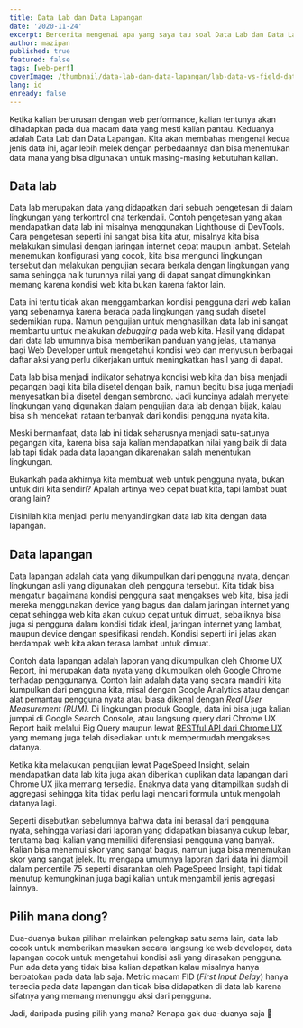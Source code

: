 ```yaml
---
title: Data Lab dan Data Lapangan
date: '2020-11-24'
excerpt: Bercerita mengenai apa yang saya tau soal Data Lab dan Data Lapangan dalam kaitannya dengan pemantauan Performa Web
author: mazipan
published: true
featured: false
tags: [web-perf]
coverImage: /thumbnail/data-lab-dan-data-lapangan/lab-data-vs-field-data.png
lang: id
enready: false
---
```


Ketika kalian berurusan dengan web performance, kalian tentunya akan dihadapkan pada dua macam data yang mesti kalian pantau. Keduanya adalah Data Lab dan Data Lapangan. Kita akan membahas mengenai kedua jenis data ini, agar lebih melek dengan perbedaannya dan bisa menentukan data mana yang bisa digunakan untuk masing-masing kebutuhan kalian.

## Data lab

Data lab merupakan data yang didapatkan dari sebuah pengetesan di dalam lingkungan yang terkontrol dna terkendali. Contoh pengetesan yang akan mendapatkan data lab ini misalnya menggunakan Lighthouse di DevTools. Cara pengetesan seperti ini sangat bisa kita atur, misalnya kita bisa melakukan simulasi dengan jaringan internet cepat maupun lambat. Setelah menemukan konfigurasi yang cocok, kita bisa mengunci lingkungan tersebut dan melakukan pengujian secara berkala dengan lingkungan yang sama sehingga naik turunnya nilai yang di dapat sangat dimungkinkan memang karena kondisi web kita bukan karena faktor lain.

Data ini tentu tidak akan menggambarkan kondisi pengguna dari web kalian yang sebenarnya karena berada pada lingkungan yang sudah disetel sedemikian rupa. Namun pengujian untuk menghasilkan data lab ini sangat membantu untuk melakukan *debugging* pada web kita. Hasil yang didapat dari data lab umumnya bisa memberikan panduan yang jelas, utamanya bagi Web Developer untuk mengetahui kondisi web dan menyusun berbagai daftar aksi yang perlu dikerjakan untuk meningkatkan hasil yang di dapat. 

Data lab bisa menjadi indikator sehatnya kondisi web kita dan bisa menjadi pegangan bagi kita bila disetel dengan baik, namun begitu bisa juga menjadi menyesatkan bila disetel dengan sembrono. Jadi kuncinya adalah menyetel lingkungan yang digunakan dalam pengujian data lab dengan bijak, kalau bisa sih mendekati rataan terbanyak dari kondisi pengguna nyata kita.

Meski bermanfaat, data lab ini tidak seharusnya menjadi satu-satunya pegangan kita, karena bisa saja kalian mendapatkan nilai yang baik di data lab tapi tidak pada data lapangan dikarenakan salah menentukan lingkungan.

Bukankah pada akhirnya kita membuat web untuk pengguna nyata, bukan untuk diri kita sendiri? Apalah artinya web cepat buat kita, tapi lambat buat orang lain?

Disinilah kita menjadi perlu menyandingkan data lab kita dengan data lapangan.

## Data lapangan

Data lapangan adalah data yang dikumpulkan dari pengguna nyata, dengan lingkungan asli yang digunakan oleh pengguna tersebut. Kita tidak bisa mengatur bagaimana kondisi pengguna saat mengakses web kita, bisa jadi mereka menggunakan device yang bagus dan dalam jaringan internet yang cepat sehingga web kita akan cukup cepat untuk dimuat, sebaliknya bisa juga si pengguna dalam kondisi tidak ideal, jaringan internet yang lambat, maupun device dengan spesifikasi rendah. Kondisi seperti ini jelas akan berdampak web kita akan terasa lambat untuk dimuat.

Contoh data lapangan adalah laporan yang dikumpulkan oleh Chrome UX Report, ini merupakan data nyata yang dikumpulkan oleh Google Chrome terhadap penggunanya. Contoh lain adalah data yang secara mandiri kita kumpulkan dari pengguna kita, misal dengan Google Analytics atau dengan alat pemantau pengguna nyata atau biasa dikenal dengan *Real User Measurement (RUM)*. Di lingkungan produk Google, data ini bisa juga kalian jumpai di Google Search Console, atau langsung query dari Chrome UX Report baik melalui Big Query maupun lewat [RESTful API dari Chrome UX](https://web.dev/chrome-ux-report-api/) yang memang juga telah disediakan untuk mempermudah mengakses datanya.

Ketika kita melakukan pengujian lewat PageSpeed Insight, selain mendapatkan data lab kita juga akan diberikan cuplikan data lapangan dari Chrome UX jika memang tersedia. Enaknya data yang ditampilkan sudah di aggregasi sehingga kita tidak perlu lagi mencari formula untuk mengolah datanya lagi.

Seperti disebutkan sebelumnya bahwa data ini berasal dari pengguna nyata, sehingga variasi dari laporan yang didapatkan biasanya cukup lebar, terutama bagi kalian yang memiliki diferensiasi pengguna yang banyak. Kalian bisa menemui skor yang sangat bagus, namun juga bisa menemukan skor yang sangat jelek. Itu mengapa umumnya laporan dari data ini diambil dalam percentile 75 seperti disarankan oleh PageSpeed Insight, tapi tidak menutup kemungkinan juga bagi kalian untuk mengambil jenis agregasi lainnya.

## Pilih mana dong?

Dua-duanya bukan pilihan melainkan pelengkap satu sama lain, data lab cocok untuk memberikan masukan secara langsung ke web developer, data lapangan cocok untuk mengetahui kondisi asli yang dirasakan pengguna.
Pun ada data yang tidak bisa kalian dapatkan kalau misalnya hanya berpatokan pada data lab saja.
Metric macam FID (*First Input Delay*) hanya tersedia pada data lapangan dan tidak bisa didapatkan di data lab karena sifatnya yang memang menunggu aksi dari pengguna.

Jadi, daripada pusing pilih yang mana? Kenapa gak dua-duanya saja 🤣
